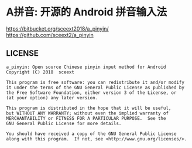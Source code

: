 <!-- README.md, a_pinyin/
  lang: zh_CN
-->

# A拼音: 开源的 Android 拼音输入法
<https://bitbucket.org/sceext2018/a_pinyin/> <br />
<https://github.com/sceext2/a_pinyin>


## LICENSE

```
a_pinyin: Open source Chinese pinyin input method for Android
Copyright (C) 2018  sceext

This program is free software: you can redistribute it and/or modify
it under the terms of the GNU General Public License as published by
the Free Software Foundation, either version 3 of the License, or
(at your option) any later version.

This program is distributed in the hope that it will be useful,
but WITHOUT ANY WARRANTY; without even the implied warranty of
MERCHANTABILITY or FITNESS FOR A PARTICULAR PURPOSE.  See the
GNU General Public License for more details.

You should have received a copy of the GNU General Public License
along with this program.  If not, see <http://www.gnu.org/licenses/>.
```

<!-- end README.md -->
